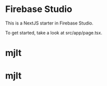 # Firebase Studio

This is a NextJS starter in Firebase Studio.

To get started, take a look at src/app/page.tsx.
# mjlt
# mjlt
